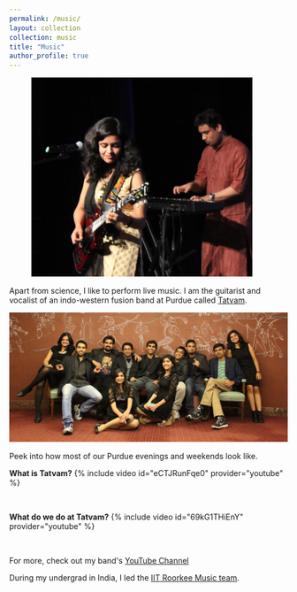 ```yaml
---
permalink: /music/
layout: collection
collection: music
title: "Music"
author_profile: true
---
```


<figure style="width: 400px" class="align-right">
  <img src="/assets/music/Me-Prash.jpg" alt="">
</figure>

Apart from science, I like to perform live music. I am the guitarist and vocalist of an indo-western fusion band at Purdue called [Tatvam](https://www.facebook.com/TatvamPurdue/). 

![](/assets/music/Tatvam_old.jpg)

Peek into how most of our Purdue evenings and weekends look like.

**What is Tatvam?**
{% include video id="eCTJRunFqe0" provider="youtube" %}

<br/>

**What do we do at Tatvam?**
{% include video id="69kG1THiEnY" provider="youtube" %}

<br/>

For more, check out my band's [YouTube Channel](https://www.youtube.com/channel/UCBlDeRAwAAP_SeVPqmVi_HQ)

During my undergrad in India, I led the [IIT Roorkee Music team](https://www.youtube.com/channel/UCUAm7WhqNFUytNPs6VaUK-Q).
